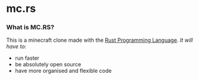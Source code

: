 # mc.rs

### What is MC.RS?

This is a minecraft clone made with the [Rust Programming Language](https://www.rust-lang.org/). *It will have to:*

- run faster
- be absolutely open source
- have more organised and flexible code
